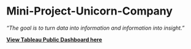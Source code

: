 # Mini-Project-Unicorn-Company
*“The goal is to turn data into information and information into insight.”*

**[View Tableau Public Dashboard here](https://public.tableau.com/app/profile/kigha.mohmbah.darel.evrard/viz/Unicorn-Project_17435337557480/Sheet6?publish=yes)**
